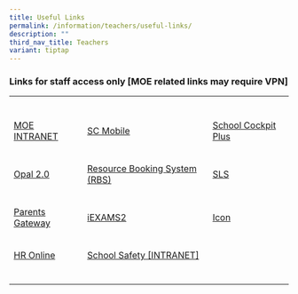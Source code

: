```yaml
---
title: Useful Links
permalink: /information/teachers/useful-links/
description: ""
third_nav_title: Teachers
variant: tiptap
---
```

<h3>Links for staff access only [MOE related links may require VPN]</h3>
<table style="minWidth: 75px">
<colgroup>
<col>
<col>
<col>
</colgroup>
<tbody>
<tr>
<th rowspan="1" colspan="1">
<p></p>
</th>
<th rowspan="1" colspan="1">
<p></p>
</th>
<th rowspan="1" colspan="1">
<p></p>
</th>
</tr>
<tr>
<td rowspan="1" colspan="1">
<p><a href="https://intranet.moe.gov.sg/Pages/Home.aspx" rel="noopener noreferrer nofollow" target="_blank">MOE INTRANET</a>
</p>
</td>
<td rowspan="1" colspan="1">
<p><a href="https://scmobile.moe.edu.sg/login" rel="noopener noreferrer nofollow" target="_blank">SC Mobile</a>
</p>
</td>
<td rowspan="1" colspan="1">
<p><a href="https://schoolcockpit.moe.gov.sg/CP/scapp/security" rel="noopener noreferrer nofollow" target="_blank">School Cockpit Plus</a>
</p>
</td>
</tr>
<tr>
<td rowspan="1" colspan="1">
<p><a href="https://idm.opal2.moe.edu.sg/account/login?returnUrl=%2Fconnect%2Fauthorize%2Fcallback%3Fresponse_type%3Dcode%26client_id%3DOpal2WebApp%26state%3Df8Bx8UWI7nfd7UaYlrB2sOBVgZGBJq8TuptTHcModL1oP%26redirect_uri%3Dhttps%253A%252F%252Fwww.opal2.moe.edu.sg%252Fapp%252Findex.html%26scope%3Droles%2520profile%2520cxprofile%2520openid%2520cxDomainInternalApi%26code_challenge%3DBu30Us5RJJWRJKcePpUzKG4GECPb-F_AQVATThdjVjk%26code_challenge_method%3DS256%26nonce%3Df8Bx8UWI7nfd7UaYlrB2sOBVgZGBJq8TuptTHcModL1oP" rel="noopener noreferrer nofollow" target="_blank">Opal 2.0</a>
</p>
</td>
<td rowspan="1" colspan="1">
<p><a href="https://rbs.avero-tech.com/" rel="noopener noreferrer nofollow" target="_blank">Resource Booking System (RBS)</a>
</p>
</td>
<td rowspan="1" colspan="1">
<p><a href="https://vle.learning.moe.edu.sg/login" rel="noopener noreferrer nofollow" target="_blank">SLS</a>
</p>
</td>
</tr>
<tr>
<td rowspan="1" colspan="1">
<p><a href="https://pg.moe.edu.sg/" rel="noopener noreferrer nofollow" target="_blank">Parents Gateway</a>
</p>
</td>
<td rowspan="1" colspan="1">
<p><a href="https://iexams.seab.gov.sg/sso/login?service=https%3A%2F%2Fiexams.seab.gov.sg%2Fsso%2Foauth2.0%2FcallbackAuthorize%3Fclient_id%3Diexams2-prod%26redirect_uri%3Dhttps%253A%252F%252Fiexams.seab.gov.sg%252Fiexams2%252Flogin%252Foauth2%252Fcode%252Fiexams2-prod%26response_type%3Dcode%26client_name%3DCasOAuthClient" rel="noopener noreferrer nofollow" target="_blank">iEXAMS2</a>
</p>
</td>
<td rowspan="1" colspan="1">
<p><a href="https://workspace.google.com/dashboard" rel="noopener noreferrer nofollow" target="_blank">Icon</a>
</p>
</td>
</tr>
<tr>
<td rowspan="1" colspan="1">
<p><a href="https://intranet.moe.gov.sg/hronline/Pages/Home.aspx" rel="noopener noreferrer nofollow" target="_blank">HR Online</a>
</p>
</td>
<td rowspan="1" colspan="1">
<p><a href="https://intranet.moe.gov.sg/schoolsafety/Pages/index.aspx#AboutSSU" rel="noopener noreferrer nofollow" target="_blank">School Safety [INTRANET]</a>
</p>
</td>
<td rowspan="1" colspan="1">
<p></p>
</td>
</tr>
<tr>
<td rowspan="1" colspan="1">
<p></p>
</td>
<td rowspan="1" colspan="1">
<p></p>
</td>
<td rowspan="1" colspan="1">
<p></p>
</td>
</tr>
</tbody>
</table>
<p></p>